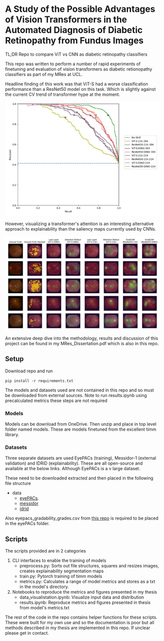 # A Study of the Possible Advantages of Vision Transformers in the Automated Diagnosis of Diabetic Retinopathy from Fundus Images

TL;DR Repo to compare ViT vs CNN as diabetic retinopathy classifiers

This repo was written to perform a number of rapid experiments of finetuning and evaluation of vision transformers as diabetic retionopathy classifiers as part of my MRes at UCL.

Headline finding of this work was that ViT-S had a worse classification performance than a ResNet50 model on this task. Which is slightly against the current CV trend of transformer hype at the moment.

![Pre_Recall_Messidor.JPG](figures/Pre_Recall_Messidor.JPG?raw=true "Precision Recall Curve")

However, visualizing a transformer's attention is an interesting alternative approach to explainability than the saliency maps currently used by CNNs. 

![explain_vis.JPG](figures/explain_vis.JPG?raw=true "Explain Vis")

An extensive deep dive into the methodology, results and discussion of this project can be found in my MRes_Dissertation.pdf which is also in this repo.

## Setup

Download repo and run 

`pip install -r requirements.txt`

The models and datasets used are not contained in this repo and so must be downloaded from external sources. Note to run results.ipynb using precalculated metrics these steps are not required 

### Models

Models can be download from OneDrive. Then unzip and place in top level folder named models.
These are models finetuned from the excellent timm library.

### Datasets

Three separate datasets are used EyePACs (training), Messidor-1 (external validation) and IDRiD (explainability). These are all open-source and available at the below links. Although EyePACs is a v large dataset. 


These need to be downloaded extracted and then placed in the following file structure
- data
    - [eyePACs](kaggle.com/c/diabetic-retinopathy-detection/data). 
    - [messidor](https://www.adcis.net/en/third-party/messidor/)
    - [idrid](https://idrid.grand-challenge.org/)

Also eyepacs_gradability_grades.csv from [this repo](https://github.com/mikevoets/jama16-retina-replication/tree/master/vendor/eyepacs) is required to be placed in the eyePACs folder.

## Scripts

The scripts provided are in 2 categories
1. CLI interfaces to enable the training of models
    - preprocess.py: Sorts out file structures, squares and resizes images, creates explainability segmentation maps
    - train.py: Pytorch training of timm models
    - metrics.py: Calculates a range of model metrics and stores as a txt in the model's directory.
2. Notebooks to reproduce the metrics and figures presented in my thesis
    - data_visualistation.ipynb: Visualize input data and distribution
    - results.ipynb: Reproduce metrics and figures presented in thesis from model's metrics.txt

The rest of the code in the repo contains helper functions for these scripts. These were built for my own use and so the documentation is poor but all methods described in my thesis are implemented in this repo. If unclear please get in contact.